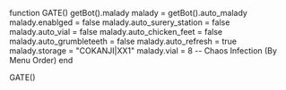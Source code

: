 


function GATE()
    getBot().malady
    malady = getBot().auto_malady
    malady.enablged = false
    malady.auto_surery_station = false
    malady.auto_vial = false
    malady.auto_chicken_feet = false
    malady.auto_grumbleteeth = false
    malady.auto_refresh = true
    malady.storage = "COKANJI|XX1"
    malady.vial = 8 -- Chaos Infection (By Menu Order)
end

GATE()

